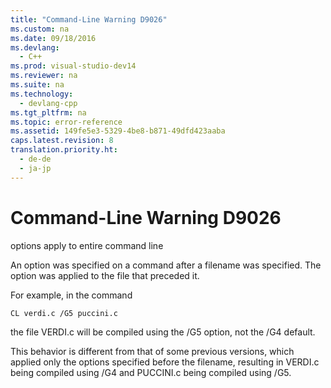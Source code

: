 ```yaml
---
title: "Command-Line Warning D9026"
ms.custom: na
ms.date: 09/18/2016
ms.devlang: 
  - C++
ms.prod: visual-studio-dev14
ms.reviewer: na
ms.suite: na
ms.technology: 
  - devlang-cpp
ms.tgt_pltfrm: na
ms.topic: error-reference
ms.assetid: 149fe5e3-5329-4be8-b871-49dfd423aaba
caps.latest.revision: 8
translation.priority.ht: 
  - de-de
  - ja-jp
---
```

# Command-Line Warning D9026
options apply to entire command line  
  
 An option was specified on a command after a filename was specified. The option was applied to the file that preceded it.  
  
 For example, in the command  
  
```  
CL verdi.c /G5 puccini.c  
```  
  
 the file VERDI.c will be compiled using the /G5 option, not the /G4 default.  
  
 This behavior is different from that of some previous versions, which applied only the options specified before the filename, resulting in VERDI.c being compiled using /G4 and PUCCINI.c being compiled using /G5.